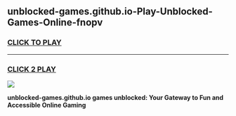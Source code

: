 
## unblocked-games.github.io-Play-Unblocked-Games-Online-fnopv
<h3>
<a href="https://premium76.site?title=unblocked-games.github.io&ref=24A">CLICK TO PLAY</a></h3>
<hr>

<h3>
<a href="https://premium76.site?title=unblocked-games.github.io&ref=24A">CLICK 2 PLAY</a>
  
</h3>

<a href="https://premium76.site?title=unblocked-games.github.io&ref=24A"><img src="https://clearcache.store/games.png"></a>


**unblocked-games.github.io games unblocked: Your Gateway to Fun and Accessible Online Gaming**
